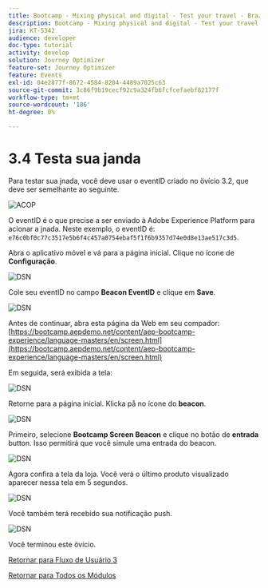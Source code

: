 ```yaml
---
title: Bootcamp - Mixing physical and digital - Test your travel - Brazil
description: Bootcamp - Mixing physical and digital - Test your travel - Brazil
jira: KT-5342
audience: developer
doc-type: tutorial
activity: develop
solution: Journey Optimizer
feature-set: Journey Optimizer
feature: Events
exl-id: 04e2877f-8672-4584-8204-4489a7025c63
source-git-commit: 3c86f9b19cecf92c9a324fb6fcfcefaebf82177f
workflow-type: tm+mt
source-wordcount: '186'
ht-degree: 0%

---
```


# 3.4 Testa sua janda

Para testar sua jnada, você deve usar o eventID criado no övício 3.2, que deve ser semelhante ao seguinte.

![ACOP](./images/payloadeventID.png)

O eventID é o que precise a ser enviado à Adobe Experience Platform para acionar a jnada. Neste exemplo, o eventID é:
`e76c0bf0c77c3517e5b6f4c457a0754ebaf5f1f6b9357d74e0d8e13ae517c3d5`.

Abra o aplicativo móvel e vá para a página inicial. Clique no ícone de **Configuração**.

![DSN](./images/appsett.png)

Cole seu eventID no campo **Beacon EventID** e clique em **Save**.

![DSN](./images/beacon1.png)

Antes de continuar, abra esta página da Web em seu compador: [https://bootcamp.aepdemo.net/content/aep-bootcamp-experience/language-masters/en/screen.html](https://bootcamp.aepdemo.net/content/aep-bootcamp-experience/language-masters/en/screen.html)

Em seguida, será exibida a tela:

![DSN](./images/screen1.png)

Retorne para a página inicial. Klicka på no ícone do **beacon**.

![DSN](./images/app23.png)

Primeiro, selecione **Bootcamp Screen Beacon** e clique no botão de **entrada** button. Isso permitirá que você simule uma entrada do beacon.

![DSN](./images/app21.png)

Agora confira a tela da loja. Você verá o último produto visualizado aparecer nessa tela em 5 segundos.

![DSN](./images/beacon3.png)

Você também terá recebido sua notificação push.

![DSN](./images/beacon2.png)

Você terminou este övício.

[Retornar para Fluxo de Usuário 3](./uc3.md)

[Retornar para Todos os Módulos](../../overview.md)
